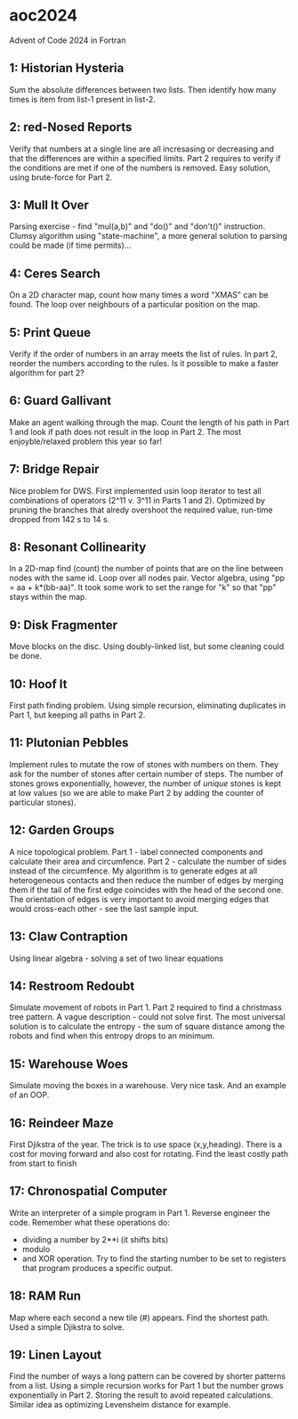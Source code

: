 # aoc2024
Advent of Code 2024 in Fortran

## 1: Historian Hysteria
Sum the absolute differences between two lists.
Then identify how many times is item from list-1 present in list-2.

## 2: red-Nosed Reports
Verify that numbers at a single line are all incresasing or decreasing
and that the differences are within a specified limits. Part 2 requires
to verify if the conditions are met if one of the numbers is removed.
Easy solution, using brute-force for Part 2.

## 3: Mull It Over
Parsing exercise - find "mul(a,b)" and "do()" and "don't()" instruction.
Clumsy algorithm using "state-machine", a more general solution to
parsing could be made (if time permits)...

## 4: Ceres Search
On a 2D character map, count how many times a word "XMAS" can be found.
The loop over neighbours of a particular position on the map.

## 5: Print Queue
Verify if the order of numbers in an array meets the list of rules.
In part 2, reorder the numbers according to the rules.
Is it possible to make a faster algorithm for part 2?

## 6: Guard Gallivant
Make an agent walking through the map. Count the length of his path in Part 1
and look if path does not result in the loop in Part 2.
The most enjoyble/relaxed problem this year so far!

## 7: Bridge Repair
Nice problem for DWS. First implemented usin loop iterator to test all
combinations of operators (2^11 v. 3^11 in Parts 1 and 2).
Optimized by pruning the branches that alredy overshoot the required value,
run-time dropped from 142 s to 14 s.

## 8: Resonant Collinearity
In a 2D-map find (count) the number of points that are on the line between
nodes with the same id. Loop over all nodes pair.
Vector algebra, using "pp = aa + k*(bb-aa)". It took some work to set the
range for "k" so that "pp" stays within the map.

## 9: Disk Fragmenter
Move blocks on the disc. Using doubly-linked list, but some cleaning could
be done.

## 10: Hoof It
First path finding problem. Using simple recursion, eliminating duplicates
in Part 1, but keeping all paths in Part 2.

## 11: Plutonian Pebbles
Implement rules to mutate the row of stones with numbers on them.
They ask for the number of stones after certain number of steps.
The number of stones grows exponentially, however, the number of *unique*
stones is kept at low values (so we are able to make Part 2 by adding
the counter of particular stones).

## 12: Garden Groups
A nice topological problem. Part 1 - label connected components and calculate
their area and circumfence. Part 2 - calculate the number of sides instead of
the circumfence. My algorithm is to generate edges at all heterogeneous
contacts and then reduce the number of edges by merging them if the tail of
the first edge coincides with the head of the second one. The orientation
of edges is very important to avoid merging edges that would cross-each
other - see the last sample input.

## 13: Claw Contraption
Using linear algebra - solving a set of two linear equations

## 14: Restroom Redoubt
Simulate movement of robots in Part 1. Part 2 required to find a christmass
tree pattern. A vague description - could not solve first. The most universal
solution is to calculate the entropy - the sum of square distance among the
robots and find when this entropy drops to an minimum.

## 15: Warehouse Woes
Simulate moving the boxes in a warehouse. Very nice task. And an example of
an OOP.

## 16: Reindeer Maze
First Djikstra of the year. The trick is to use space (x,y,heading). There is a
cost for moving forward and also cost for rotating. Find the least costly path
from start to finish

## 17: Chronospatial Computer
Write an interpreter of a simple program in Part 1. Reverse engineer the code.
Remember what these operations do:
- dividing a number by 2**i (it shifts bits)
- modulo
- and XOR operation.
Try to find the starting number to be set to registers that program produces
a specific output.

## 18: RAM Run
Map where each second a new tile (#) appears. Find the shortest path. 
Used a simple Djikstra to solve.

## 19: Linen Layout
Find the number of ways a long pattern can be covered by shorter patterns from 
a list. Using a simple recursion works for Part 1 but the number grows
exponentially in Part 2. Storing the result to avoid repeated calculations.
Similar idea as optimizing Levensheim distance for example.
